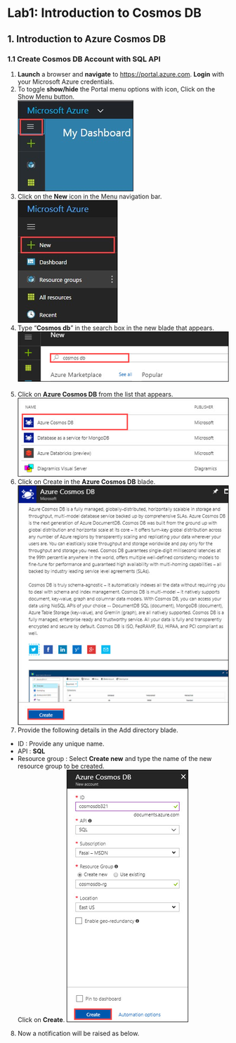 
# Lab1: Introduction to Cosmos DB
## 1.	Introduction to Azure Cosmos DB
### 1.1	Create Cosmos DB Account with SQL API
1.	**Launch** a browser and **navigate** to https://portal.azure.com. **Login** with your Microsoft Azure credentials.
2.	To toggle **show/hide** the Portal menu options with icon, Click on the Show Menu button.     
<img src="images/showhide.jpg"/><br/>
3.	Click on the **New** icon in the Menu navigation bar.
<img src="images/new.jpg"/><br/>
4.	Type “**Cosmos db**” in the search box in the new blade that appears.
<img src="images/typeCosmosDB.jpg"/><br/><br/>
5.	Click on **Azure Cosmos DB** from the list that appears.
<img src="images/selectCosmosDB.jpg"/><br/>
6.	Click on Create in the **Azure Cosmos DB**  blade.
<img src="images/cosmos_create.jpg"/><br/>
7.	Provide the following details in the Add directory blade.
-	ID : Provide any unique name.
-	API : **SQL** 
-	Resource group : Select **Create new** and type the name of the new resource group to be created.<br/>
Click on **Create**.
<img src="images/cosmosdbinfo.jpg"/><br/>
8.	Now a notification will be raised as below.

